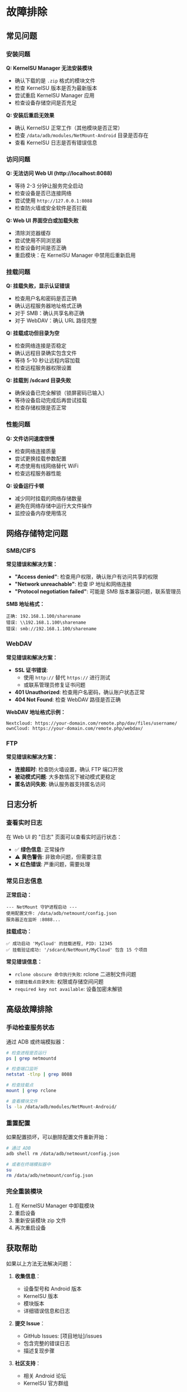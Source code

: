 # 故障排除

## 常见问题

### 安装问题

**Q: KernelSU Manager 无法安装模块**
- 确认下载的是 `.zip` 格式的模块文件
- 检查 KernelSU 版本是否为最新版本
- 尝试重启 KernelSU Manager 应用
- 检查设备存储空间是否充足

**Q: 安装后重启无效果**
- 确认 KernelSU 正常工作（其他模块是否正常）
- 检查 `/data/adb/modules/NetMount-Android` 目录是否存在
- 查看 KernelSU 日志是否有错误信息

### 访问问题

**Q: 无法访问 Web UI (http://localhost:8088)**
- 等待 2-3 分钟让服务完全启动
- 检查设备是否已连接网络
- 尝试使用 `http://127.0.0.1:8088`
- 检查防火墙或安全软件是否拦截

**Q: Web UI 界面空白或加载失败**
- 清除浏览器缓存
- 尝试使用不同浏览器
- 检查设备时间是否正确
- 重启模块：在 KernelSU Manager 中禁用后重新启用

### 挂载问题

**Q: 挂载失败，显示认证错误**
- 检查用户名和密码是否正确
- 确认远程服务器地址格式正确
- 对于 SMB：确认共享名称正确
- 对于 WebDAV：确认 URL 路径完整

**Q: 挂载成功但目录为空**
- 检查网络连接是否稳定
- 确认远程目录确实包含文件
- 等待 5-10 秒让远程内容加载
- 检查远程服务器权限设置

**Q: 挂载到 /sdcard 目录失败**
- 确保设备已完全解锁（锁屏密码已输入）
- 等待设备启动完成后再尝试挂载
- 检查存储权限是否正常

### 性能问题

**Q: 文件访问速度很慢**
- 检查网络连接质量
- 尝试更换挂载参数配置
- 考虑使用有线网络替代 WiFi
- 检查远程服务器性能

**Q: 设备运行卡顿**
- 减少同时挂载的网络存储数量
- 避免在网络存储中运行大文件操作
- 监控设备内存使用情况

## 网络存储特定问题

### SMB/CIFS

**常见错误和解决方案：**

- **"Access denied"**: 检查用户权限，确认账户有访问共享的权限
- **"Network unreachable"**: 检查 IP 地址和网络连接
- **"Protocol negotiation failed"**: 可能是 SMB 版本兼容问题，联系管理员

**SMB 地址格式：**
```
正确: 192.168.1.100/sharename
错误: \\192.168.1.100\sharename
错误: smb://192.168.1.100/sharename
```

### WebDAV

**常见错误和解决方案：**

- **SSL 证书错误**: 
  - 使用 `http://` 替代 `https://` 进行测试
  - 或联系管理员修复证书问题
- **401 Unauthorized**: 检查用户名密码，确认账户状态正常
- **404 Not Found**: 检查 WebDAV 路径是否正确

**WebDAV 地址格式示例：**
```
Nextcloud: https://your-domain.com/remote.php/dav/files/username/
ownCloud: https://your-domain.com/remote.php/webdav/
```

### FTP

**常见错误和解决方案：**

- **连接超时**: 检查防火墙设置，确认 FTP 端口开放
- **被动模式问题**: 大多数情况下被动模式更稳定
- **匿名访问失败**: 确认服务器支持匿名访问

## 日志分析

### 查看实时日志

在 Web UI 的 "日志" 页面可以查看实时运行状态：

- ✅ **绿色信息**: 正常操作
- ⚠️ **黄色警告**: 非致命问题，但需要注意
- ❌ **红色错误**: 严重问题，需要处理

### 常见日志信息

**正常启动：**
```
--- NetMount 守护进程启动 ---
使用配置文件: /data/adb/netmount/config.json
服务器正在监听 :8088...
```

**挂载成功：**
```
✅ 成功启动 'MyCloud' 的挂载进程, PID: 12345
✅ 挂载验证成功: '/sdcard/NetMount/MyCloud' 包含 15 个项目
```

**常见错误信息：**
- `rclone obscure 命令执行失败`: rclone 二进制文件问题
- `创建挂载点目录失败`: 权限或存储空间问题
- `required key not available`: 设备加密未解锁

## 高级故障排除

### 手动检查服务状态

通过 ADB 或终端模拟器：

```bash
# 检查进程是否运行
ps | grep netmountd

# 检查端口监听
netstat -tlnp | grep 8088

# 检查挂载点
mount | grep rclone

# 查看模块文件
ls -la /data/adb/modules/NetMount-Android/
```

### 重置配置

如果配置损坏，可以删除配置文件重新开始：

```bash
# 通过 ADB
adb shell rm /data/adb/netmount/config.json

# 或者在终端模拟器中
su
rm /data/adb/netmount/config.json
```

### 完全重装模块

1. 在 KernelSU Manager 中卸载模块
2. 重启设备
3. 重新安装模块 zip 文件
4. 再次重启设备

## 获取帮助

如果以上方法无法解决问题：

1. **收集信息**：
   - 设备型号和 Android 版本
   - KernelSU 版本
   - 模块版本
   - 详细错误信息和日志

2. **提交 Issue**：
   - GitHub Issues: [项目地址]/issues
   - 包含完整的错误日志
   - 描述复现步骤

3. **社区支持**：
   - 相关 Android 论坛
   - KernelSU 官方群组